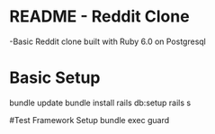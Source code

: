 # README - Reddit Clone

-Basic Reddit clone built with Ruby 6.0 on Postgresql

# Basic Setup
 bundle update
 bundle install
 rails db:setup
 rails s

#Test Framework Setup
 bundle exec guard


